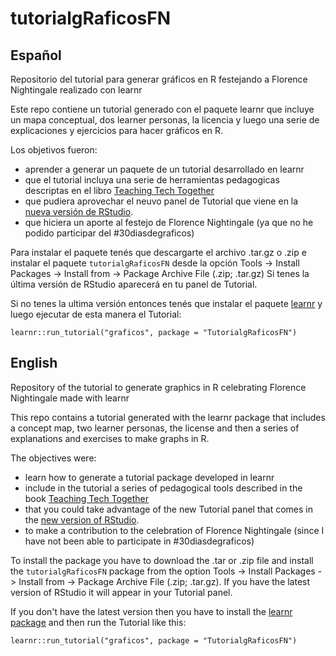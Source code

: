 # tutorialgRaficosFN

## Español

Repositorio del tutorial para generar gráficos en R festejando a Florence Nightingale realizado con learnr

Este repo contiene un tutorial generado con el paquete learnr que incluye un mapa conceptual, dos learner personas, la licencia y luego una serie de explicaciones y ejercicios para hacer gráficos en R.

Los objetivos fueron:

* aprender a generar un paquete de un tutorial desarrollado en learnr 
* que el tutorial incluya una serie de herramientas pedagogicas descriptas en el libro [Teaching Tech Together](teachtogether.tech/)
* que pudiera aprovechar el neuvo panel de Tutorial que viene en la [nueva versión de RStudio](https://rstudio.com/products/rstudio/download/preview/).
* que hiciera un aporte al festejo de Florence Nightingale (ya que no he podido participar del #30diasdegraficos)

Para instalar el paquete tenés que descargarte el archivo .tar.gz o .zip e instalar el paquete `tutorialgRaficosFN` desde la opción Tools -> Install Packages -> Install from -> Package Archive File (.zip; .tar.gz)  Si tenes la última versión de RStudio aparecerá en tu panel de Tutorial. 

Si no tenes la ultima versión entonces tenés que instalar el paquete [learnr](https://rstudio.github.io/learnr/index.html) y luego ejecutar de esta manera el Tutorial:

`learnr::run_tutorial("graficos", package = "TutorialgRaficosFN")`

## English

Repository of the tutorial to generate graphics in R celebrating Florence Nightingale made with learnr

This repo contains a tutorial generated with the learnr package that includes a concept map, two learner personas, the license and then a series of explanations and exercises to make graphs in R.

The objectives were:

* learn how to generate a tutorial package developed in learnr
* include in the tutorial a series of pedagogical tools described in the book [Teaching Tech Together](teachtogether.tech/)
* that you could take advantage of the new Tutorial panel that comes in the [new version of RStudio](https://rstudio.com/products/rstudio/download/preview/).
* to make a contribution to the celebration of Florence Nightingale (since I have not been able to participate in #30diasdegraficos)

To install the package you have to download the .tar or .zip file and install the `tutorialgRaficosFN` package from the option Tools -> Install Packages -> Install from -> Package Archive File (.zip; .tar.gz). If you have the latest version of RStudio it will appear in your Tutorial panel.

If you don't have the latest version then you have to install the [learnr package](https://rstudio.github.io/learnr/index.html) and then run the Tutorial like this:

`learnr::run_tutorial("graficos", package = "TutorialgRaficosFN")`

